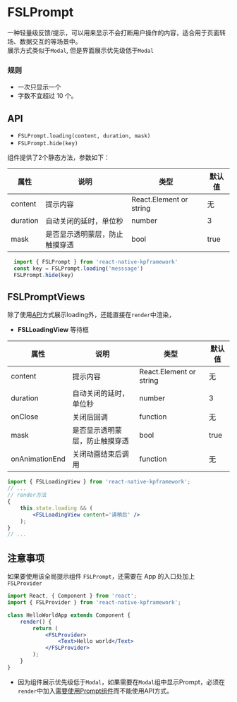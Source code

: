 # FSLPrompt
  

一种轻量级反馈/提示，可以用来显示不会打断用户操作的内容，适合用于页面转场、数据交互的等场景中。  
展示方式类似于`Modal`, 但是界面展示优先级低于`Modal`

### 规则

-   一次只显示一个
-   字数不宜超过 10 个。

## API

-   `FSLPrompt.loading(content, duration, mask)`
-   `FSLPrompt.hide(key)`


组件提供了2个静态方法，参数如下：

| 属性     | 说明                           | 类型                    | 默认值 |
| -------- | ------------------------------ | ----------------------- | ------ |
| content  | 提示内容                       | React.Element or string | 无     |
| duration | 自动关闭的延时，单位秒         | number                  | 3      |
| mask     | 是否显示透明蒙层，防止触摸穿透 | bool                 | true   |


```jsx
  import { FSLPrompt } from 'react-native-kpframework'
  const key = FSLPrompt.loading('messsage')
  FSLPrompt.hide(key)
```
  
## FSLPromptViews  
除了使用[API](#api)方式展示loading外，还能直接在`render`中渲染，

  
- **FSLLoadingView**  等待框
  
| 属性     | 说明                           | 类型                    | 默认值 |
| -------- | ------------------------------ | ----------------------- | ------ |
| content  | 提示内容                       | React.Element or string | 无     |
| duration | 自动关闭的延时，单位秒         | number                  | 3      |
| onClose  | 关闭后回调                     | function                | 无     |
| mask     | 是否显示透明蒙层，防止触摸穿透 | bool                 | true   |  
| onAnimationEnd     | 关闭动画结束后调用 | function                 | 无   |  

  
```jsx
import { FSLLoadingView } from 'react-native-kpframework';
// ...
// render方法
{
    this.state.loading && (
        <FSLLoadingView content='请稍后' />
    );
}
// ...
```

## 注意事项

如果要使用该全局提示组件 `FSLPrompt`，还需要在 App 的入口处加上 `FSLProvider`

```jsx
import React, { Component } from 'react';
import { FSLProvider } from 'react-native-kpframework';

class HelloWorldApp extends Component {
    render() {
        return (
            <FSLProvider>
                <Text>Hello world</Text>
            </FSLProvider>
        );
    }
}
```

  
- 因为组件展示优先级低于`Modal`，如果需要在`Modal`组中显示Prompt，必须在`render`中加入[需要使用Prompt组件](#fslpromptviews)而不能使用API方式。
